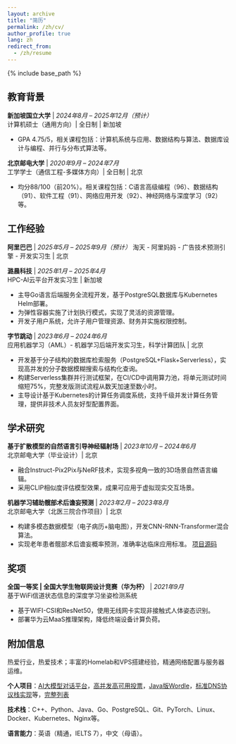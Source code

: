 ```yaml
---
layout: archive
title: "简历"
permalink: /zh/cv/
author_profile: true
lang: zh
redirect_from:
  - /zh/resume
---
```


{% include base_path %}


## 教育背景

**新加坡国立大学** | *2024年8月 – 2025年12月（预计）*  
计算机硕士（通用方向）| 全日制 | 新加坡
* GPA 4.75/5，相关课程包括：计算机系统与应用、数据结构与算法、数据库设计与编程、并行与分布式算法等。

**北京邮电大学** | *2020年9月 – 2024年7月*  
工学学士（通信工程-多媒体方向）| 全日制 | 北京
* 均分88/100（前20%）。相关课程包括：C语言高级编程（96）、数据结构（91）、软件工程（91）、网络应用开发（92）、神经网络与深度学习（92）等。

## 工作经验

**阿里巴巴** | *2025年5月 – 2025年9月（预计）*
淘天 - 阿里妈妈 - 广告技术预测引擎 - 开发实习生 | 北京

**潞晨科技** | *2025年1月 – 2025年4月*  
HPC-AI云平台开发实习生 | 新加坡
* 主导Go语言后端服务全流程开发，基于PostgreSQL数据库与Kubernetes Helm部署。
* 为弹性容器实施了计划执行模式，实现了灵活的资源管理。
* 开发子用户系统，允许子用户管理资源、财务并实施权限控制。

**字节跳动** | *2023年6月 – 2024年6月*  
应用机器学习（AML）- 机器学习后端开发实习生，科学计算团队 | 北京
* 开发基于分子结构的数据库检索服务（PostgreSQL+Flask+Serverless），实现高并发的分子数据模糊搜索与结构化查询。
* 构建Serverless集群并行测试框架，在CI/CD中调用算力池，将单元测试时间缩短75%，完整发版测试流程从数天加速至数小时。
* 主导设计基于Kubernetes的计算任务调度系统，支持千级并发计算任务管理，提供非技术人员友好型配置界面。

## 学术研究

**基于扩散模型的自然语言引导神经辐射场** | *2023年10月 – 2024年6月*  
北京邮电大学（毕业设计）| 北京
* 融合Instruct-Pix2Pix与NeRF技术，实现多视角一致的3D场景自然语言编辑。
* 采用CLIP相似度评估模型效果，成果可应用于虚拟现实交互场景。

**机器学习辅助髋部术后谵妄预测** | *2023年2月 – 2023年8月*  
北京邮电大学（北医三院合作项目）| 北京
* 构建多模态数据模型（电子病历+脑电图），开发CNN-RNN-Transformer混合算法。
* 实现老年患者髋部术后谵妄概率预测，准确率达临床应用标准。 [项目源码](https://github.com/t0saki/Delirium)

## 奖项

**全国一等奖 | 全国大学生物联网设计竞赛（华为杯）** | *2021年9月*  
基于WiFi信道状态信息的深度学习坐姿检测系统
* 基于WIFI-CSI和ResNet50，使用无线网卡实现非接触式人体姿态识别。
* 部署华为云MaaS推理架构，降低终端设备计算负荷。

## 附加信息

热爱行业，热爱技术；丰富的Homelab和VPS搭建经验，精通网络配置与服务器运维。

**个人项目**：[AI大模型对话平台](https://chat.tosaki.top/)，[高并发高可用投票](https://github.com/t0saki/CAST)，[Java版Wordle](https://github.com/t0saki/Wordle_JavaMiniProject)，[标准DNS协议栈实现](https://github.com/t0saki/Project-DNS)等，[完整列表](https://zhxwu.com/navigation/)

**技术栈**：C++、Python、Java、Go、PostgreSQL、Git、PyTorch、Linux、Docker、Kubernetes、Nginx等。

**语言能力**：英语（精通，IELTS 7），中文（母语）。 